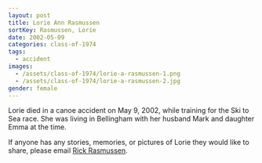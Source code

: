 ```yaml
---
layout: post
title: Lorie Ann Rasmussen
sortKey: Rasmussen, Lorie
date: 2002-05-09
categories: class-of-1974
tags:
  - accident
images:
  - /assets/class-of-1974/lorie-a-rasmussen-1.png
  - /assets/class-of-1974/lorie-a-rasmussen-2.jpg
gender: female
---
```

Lorie died in a canoe accident on May 9, 2002, while training for the Ski to Sea race. She was living in Bellingham with her husband Mark and daughter Emma at the time. 

If anyone has any stories, memories, or pictures of Lorie they would like to share, please email [Rick Rasmussen](mailto:theresarick@comcast.net).